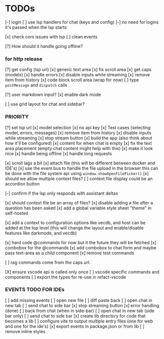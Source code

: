 # TODOs

[-] login
[ ] use lsp handlers for chat (keys and config)
[-] no need for logins it's passed when the lsp starts

[x] check cors issues with lsp
[ ] clean events

[?] How should it handle going offline?

### for http release

[?] get config (lsp url)
[x] generic text area
[x] fix scroll area
[x] get caps (models)
[x] handle errors
[x] disable inputs while streaming
[x] remove item from history
[x] code block scroll area (wrap for now)
[ ] type `postMessage` and `dispatch` calls

[?] user markdown input?
[x] enable dark mode

[ ] use grid layout for chat and sidebar?

### PRIORITY

[?] set lsp url
[x] model selection
[x] no api key
[x] Test cases (selecting model, errors, messages)
[x] remove item from history
[x] disable inputs while streaming
[x] stop stream button
[x] build the app (also think about how it'll be configured)
[x] content for when chat is empty
[x] fix the text area placement (empty chat content might help with this)
[x] make it look nice
[x] handle being offline
[x] handle long requests

[x] scroll lags a bit
[x] attach file (this will be different between docker and IDE's)
[x] use the event bus to handle the file upload in the browser this can be done with the file system api using `window.showOpenFilePicker()`
[x] should we allow multiple context files?
[ ] context file display could be an accordion button

[-] confirm if the lsp only responds with assistant deltas

[x] should context file be an array of files?
[x] disable adding a file after a question has been asked
[x] add a global variable style sheet "theme" in self-hosted

[x] add a context to configuration options like vecdb, and host can be added at the top level (this will change the layout and enable/disable features like darkmode, and vecdb)

[x] hard code @commands for now but it the future they will be fetched
[x] combobox for the @commands
[x] add combobox to chat form and maybe pass text-area as a child component
[x] remove test commands

[ ] rag commands come from the caps url.

[X] ensure vscode api is called only once
[ ] vscode specific commands and components
[ ] export the types for re-use in refact-vscode

### EVENTS TODO FOR IDEs

[ ] add missing events
[ ] open new file
[ ] diff paste back
[ ] open chat in new tab
[ ] send chat to side bar
[x] stop streaming button
[x] error handling (done)
[ ] back from chat (when in side-bar)
[ ] open chat in new tab (side bar only)
[ ] send chat to side bar
[x] create lib directory for code that becomes a lib
[ ] configure vite to output multiple entry files (one for web and one for the ide's)
[x] export events in package.json or from lib
[ ] remove inline styles
